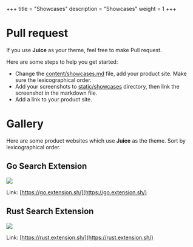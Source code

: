+++
title = "Showcases"
description = "Showcases"
weight = 1
+++

# Pull request

If you use **Juice** as your theme, feel free to make Pull request.

Here are some steps to help you get started:
 
- Change the [content/showcases.md](https://github.com/huhu/juice/blob/master/content/showcases.md) file, add your product site. Make sure the lexicographical order.
- Add your screenshots to [static/showcases](https://github.com/huhu/juice/tree/master/static/showcases) directory, then link the screenshot in the markdown file.
- Add a link to your product site.

# Gallery

Here are some product websites which use **Juice** as the theme.
Sort by lexicographical order. 

## Go Search Extension

![](/showcases/go-search-extension.png)

Link: [https://go.extension.sh/](https://go.extension.sh/)

## Rust Search Extension

![](/showcases/rust-search-extension.png)

Link: [https://rust.extension.sh/](https://rust.extension.sh/)
